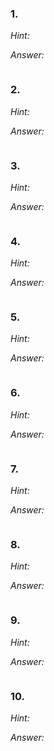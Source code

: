 ### 1. 

*Hint:*

*Answer:*

```bash

```

### 2. 

*Hint:*

*Answer:*

```bash

```

### 3. 

*Hint:*

*Answer:*

```bash

```

### 4. 

*Hint:*

*Answer:*

```bash

```

### 5. 

*Hint:*

*Answer:*

```bash

```

### 6. 

*Hint:*

*Answer:*

```bash

```

### 7. 

*Hint:*

*Answer:*

```bash

```

### 8. 

*Hint:*

*Answer:*

```bash

```

### 9. 

*Hint:*

*Answer:*

```bash

```

### 10. 

*Hint:*

*Answer:*

```bash

```
